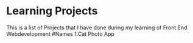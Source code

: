 # Learning Projects
This is a list of Projects that I have done during my learning of Front End Webdevelopment
#Names
1.Cat Photo App
